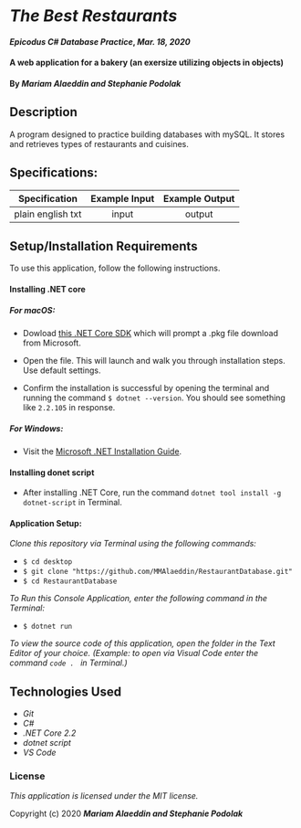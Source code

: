 # _The Best Restaurants_

#### _Epicodus C# Database Practice_, _Mar. 18, 2020_
#### A web application for a bakery (an exersize utilizing objects in objects)

#### By _**Mariam Alaeddin and Stephanie Podolak**_

## Description
A program designed to practice building databases with mySQL. It stores and retrieves types of restaurants and cuisines.

## Specifications:

| Specification | Example Input | Example Output |
| :-------------:|:-------------:|:-------------:|
| plain english txt | input | output |


## Setup/Installation Requirements

To use this application, follow the following instructions. 

#### Installing .NET core

##### For macOS: 

* Dowload [this .NET Core SDK](https://dotnet.microsoft.com/download/thank-you/dotnet-sdk-2.2.106-macos-x64-installer) which will prompt a .pkg file download from Microsoft.

* Open the file. This will launch and walk you through installation steps. Use default settings. 

* Confirm the installation is successful by opening the terminal and running the command ``$ dotnet --version``. You should see something like ``2.2.105`` in response.

##### For Windows: 
* Visit the [Microsoft .NET Installation Guide](https://docs.microsoft.com/en-us/dotnet/framework/install/).

#### Installing donet script

* After installing .NET Core, run the command `` dotnet tool install -g dotnet-script `` in Terminal. 

#### Application Setup:
_Clone this repository via Terminal using the following commands:_
* ``$ cd desktop``
* ``$ git clone "https://github.com/MMAlaeddin/RestaurantDatabase.git" ``
* ``$ cd RestaurantDatabase``

_To Run this Console Application, enter the following command in the Terminal:_

* ``$ dotnet run``

_To view the source code of this application, open the folder in the Text Editor of your choice. (Example: to open via Visual Code enter the command ``code . `` in Terminal.)_

## Technologies Used
* _Git_
* _C#_
* _.NET Core 2.2_
* _dotnet script_
* _VS Code_

### License

*This application is licensed under the MIT license.*

Copyright (c) 2020 **_Mariam Alaeddin and Stephanie Podolak_**